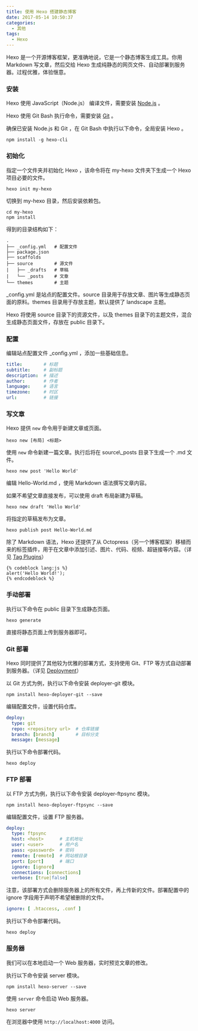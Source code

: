 ```yaml
---
title: 使用 Hexo 搭建静态博客
date: 2017-05-14 10:50:37
categories:
  - 其他
tags:
  - Hexo
---
```


Hexo 是一个开源博客框架，更准确地说，它是一个静态博客生成工具。你用 Markdown 写文章，然后交给 Hexo 生成纯静态的网页文件、自动部署到服务器。过程优雅，体验惬意。

<!-- more -->

### 安装

Hexo 使用 JavaScript（Node.js） 编译文件，需要安装 [Node.js](https://nodejs.org/) 。

Hexo 使用 Git Bash 执行命令，需要安装 [Git](https://git-scm.com/) 。

确保已安装 Node.js 和 Git ，在 Git Bash 中执行以下命令，全局安装 Hexo 。

```
npm install -g hexo-cli
```

### 初始化

指定一个文件夹并初始化 Hexo ，该命令将在 my-hexo 文件夹下生成一个 Hexo 项目必要的文件。

```
hexo init my-hexo
```

切换到 my-hexo 目录，然后安装依赖包。

```
cd my-hexo
npm install
```

得到的目录结构如下：

```
.
├── _config.yml   # 配置文件
├── package.json
├── scaffolds
├── source        # 源文件
|   ├── _drafts   # 草稿
|   └── _posts    # 文章
└── themes        # 主题
```
_config.yml 是站点的配置文件。source 目录用于存放文章、图片等生成静态页面的原料。themes 目录用于存放主题，默认提供了 landscape 主题。

Hexo 将使用 source 目录下的资源文件，以及 themes 目录下的主题文件，混合生成静态页面文件，存放在 public 目录下。

### 配置

编辑站点配置文件 _config.yml ，添加一些基础信息。

``` yaml
title:        # 标题
subtitle:     # 副标题
description:  # 描述
author:       # 作者
language:     # 语言
timezone:     # 时区
url:          # 链接
```

### 写文章

Hexo 提供 `new` 命令用于新建文章或页面。

```
hexo new [布局] <标题>
```

使用 `new` 命令新建一篇文章。执行后将在 source\\_posts 目录下生成一个 .md 文件。

```
hexo new post 'Hello World'
```

编辑 Hello-World.md ，使用 Markdown 语法撰写文章内容。

如果不希望文章直接发布，可以使用 draft 布局新建为草稿。

```
hexo new draft 'Hello World'
```
将指定的草稿发布为文章。

```
hexo publish post Hello-World.md
```

除了 Markdown 语法，Hexo 还提供了从 Octopress（另一个博客框架）移植而来的标签插件，用于在文章中添加引述、图片、代码、视频、超链接等内容。（详见 [Tag Plugins](https://hexo.io/docs/tag-plugins.html)）

```
{% codeblock lang:js %}
alert('Hello World!');
{% endcodeblock %}
```

### 手动部署

执行以下命令在 public 目录下生成静态页面。

```
hexo generate
```

直接将静态页面上传到服务器即可。

### Git 部署

Hexo 同时提供了其他较为优雅的部署方式，支持使用 Git、FTP 等方式自动部署到服务器。（详见 [Deployment](https://hexo.io/docs/deployment.html)）

以 Git 方式为例，执行以下命令安装 deployer-git 模块。

```
npm install hexo-deployer-git --save
```

编辑配置文件，设置代码仓库。

``` yaml
deploy:
  type: git
  repo: <repository url>  # 仓库链接
  branch: [branch]        # 目标分支
  message: [message]
```

执行以下命令部署代码。

```
hexo deploy
```

### FTP 部署

以 FTP 方式为例，执行以下命令安装 deployer-ftpsync 模块。

```
npm install hexo-deployer-ftpsync --save
```

编辑配置文件，设置 FTP 服务器。

``` yaml
deploy:
  type: ftpsync
  host: <host>      # 主机地址
  user: <user>      # 用户名
  pass: <password>  # 密码
  remote: [remote]  # 网站根目录
  port: [port]      # 端口
  ignore: [ignore]
  connections: [connections]
  verbose: [true|false]
```

注意，该部署方式会删除服务器上的所有文件，再上传新的文件。部署配置中的 ignore 字段用于声明不希望被删除的文件。

``` yaml
ignore: [ .htaccess, .conf ]
```

执行以下命令部署代码。

```
hexo deploy
```

### 服务器

我们可以在本地启动一个 Web 服务器，实时预览文章的修改。

执行以下命令安装 server 模块。

```
npm install hexo-server --save
```

使用 `server` 命令启动 Web 服务器。

```
hexo server
```

在浏览器中使用 `http://localhost:4000` 访问。